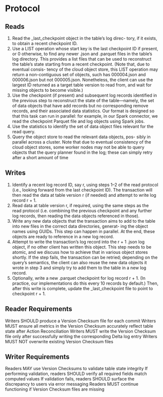 # Protocol

## Reads

1. Read the _last_checkpoint object in the table’s log direc-
tory, if it exists, to obtain a recent checkpoint ID.
2. Use a LIST operation whose start key is the last checkpoint
ID if present, or 0 otherwise, to find any newer .json and
.parquet files in the table’s log directory. This provides a list
files that can be used to reconstruct the table’s state starting
from a recent checkpoint. (Note that, due to eventual consis-
tency of the cloud object store, this LIST operation may return
a non-contiguous set of objects, such has 000004.json and
000006.json but not 000005.json. Nonetheless, the client
can use the largest ID returned as a target table version to read
from, and wait for missing objects to become visible.)
3. Use the checkpoint (if present) and subsequent log records
identified in the previous step to reconstruct the state of the
table—namely, the set of data objects that have add records
but no corresponding remove records, and their associated
data statistics. Our format is designed so that this task can run
in parallel: for example, in our Spark connector, we read the
checkpoint Parquet file and log objects using Spark jobs.
4. Use the statistics to identify the set of data object files relevant
for the read query.
5. Query the object store to read the relevant data objects, pos-
sibly in parallel across a cluster. Note that due to eventual
consistency of the cloud object stores, some worker nodes
may not be able to query objects that the query planner found
in the log; these can simply retry after a short amount of time

## Writes

1. Identify a recent log record ID, say r, using steps 1–2 of the
read protocol (i.e., looking forward from the last checkpoint
ID). The transaction will then read the data at table version r
(if needed) and attempt to write log record r + 1.
2. Read data at table version r, if required, using the same steps
as the read protocol (i.e. combining the previous checkpoint
and any further log records, then reading the data objects
referenced in those).
3. Write any new data objects that the transaction aims to add to
the table into new files in the correct data directories, generat-
ing the object names using GUIDs. This step can happen in
parallel. At the end, these objects are ready to reference in a
new log record.
4. Attempt to write the transaction’s log record into the r + 1
.json log object, if no other client has written this object.
This step needs to be atomic, and we discuss how to achieve
that in various object stores shortly. If the step fails, the
transaction can be retried; depending on the query’s semantics,
the client can also reuse the new data objects it wrote in step
3 and simply try to add them to the table in a new log record.
5. Optionally, write a new .parquet checkpoint for log record
r + 1. (In practice, our implementations do this every 10
records by default.) Then, after this write is complete, update
the _last_checkpoint file to point to checkpoint r + 1.

## Reader Requirements

Writers SHOULD produce a Version Checksum file for each commit
Writers MUST ensure all metrics in the Version Checksum accurately reflect table state after Action Reconciliation
Writers MUST write the Version Checksum file only after successfully writing the corresponding Delta log entry
Writers MUST NOT overwrite existing Version Checksum files

## Writer Requirements

Readers MAY use Version Checksums to validate table state integrity
If performing validation, readers SHOULD verify all required fields match computed values
If validation fails, readers SHOULD surface the discrepancy to users via error messaging
Readers MUST continue functioning if Version Checksum files are missing